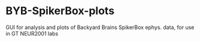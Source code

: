# BYB-SpikerBox-plots
GUI for analysis and plots of Backyard Brains SpikerBox ephys. data, for use in GT NEUR2001 labs
